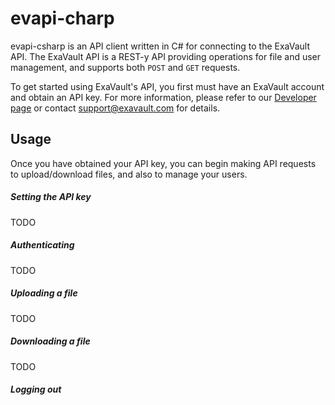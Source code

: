 evapi-charp
===========

evapi-csharp is an API client written in C# for connecting to the
ExaVault API. The ExaVault API is a REST-y API providing operations
for file and user management, and supports both `POST` and `GET`
requests.

To get started using ExaVault's API, you first must have an ExaVault
account and obtain an API key. For more information, please refer to
our [Developer page](https://www.exavault.com/developer) or contact
support@exavault.com for details.

## Usage ##

Once you have obtained your API key, you can begin making API requests
to upload/download files, and also to manage your users.

##### Setting the API key #####

TODO

##### Authenticating #####

TODO

##### Uploading a file #####

TODO

##### Downloading a file #####

TODO

##### Logging out #####